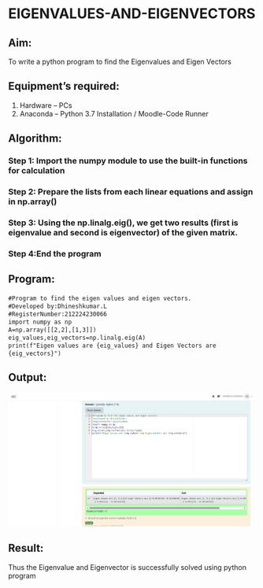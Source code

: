 # EIGENVALUES-AND-EIGENVECTORS
## Aim:
To write a python program to find the Eigenvalues and Eigen Vectors
## Equipment’s required:
1. 	Hardware – PCs
2. 	Anaconda – Python 3.7 Installation / Moodle-Code Runner
## Algorithm:
### Step 1: Import the numpy module to use the built-in functions for calculation
### Step 2: Prepare the lists from each linear equations and assign in np.array()
### Step 3: Using the np.linalg.eig(),  we get two results (first is eigenvalue and second is eigenvector) of the given matrix.
### Step 4:End the program 

## Program:
```
#Program to find the eigen values and eigen vectors.
#Developed by:Dhineshkumar.L
#RegisterNumber:212224230066
import numpy as np
A=np.array([[2,2],[1,3]])
eig_values,eig_vectors=np.linalg.eig(A)
print(f"Eigen values are {eig_values} and Eigen Vectors are {eig_vectors}")
```

## Output:
![alt text](<Screenshot 2025-04-11 100724.png>)
## Result:
Thus the Eigenvalue and Eigenvector is successfully solved using python program
